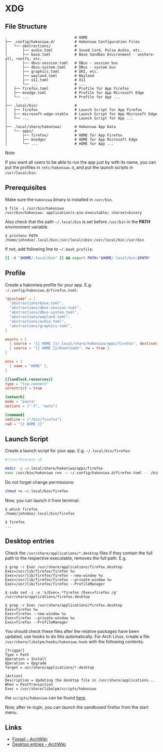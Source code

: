 # XDG

## File Structure

```console,ignore
.                               # HOME
├── .config/hakoniwa.d/         # Hakoniwa Configuration Files
│   └── abstractions/           #
│       ├── audio.toml          # Sound Card, Pulse Audio, etc.
│       ├── base.toml           # Base Sandbox Environment - unshare-all, rootfs, etc.
│       ├── dbus-session.toml   # DBus - session bus
│       ├── dbus-system.toml    # DBus - system bus
│       ├── graphics.toml       # DRI, etc.
│       ├── wayland.toml        # Wayland
│       ├── x11.toml            # X11
│       └── ...                 # ...
│   ├── firefox.toml            # Profile for App Firefox
│   ├── msedge.toml             # Profile for App Microsoft Edge
│   └── ...                     # Profile for App ...
│
├── .local/bin/                 #
│   ├── firefox                 # Launch Script for App Firefox
│   ├── microsoft-edge-stable   # Launch Script for App Microsoft Edge
│   └── ...                     # Launch Script for App ...
│
├── .local/share/hakoniwa/      # Hakoniwa App Data
│   └── apps/                   #
│       ├── firefox/            # HOME for App Firefox
│       ├── msedge/             # HOME for App Microsoft Edge
│       └── ...                 # HOME for App ...
```

> [!NOTE]
> If you want all users to be able to run the app just by with its name, you can put the
> profiles in `/etc/hakoniwa.d`, and put the launch scripts in `/usr/local/bin`.

## Prerequisites

Make sure the `hakoniwa` binary is installed in `/usr/bin`.

```console,ignore
$ file -i /usr/bin/hakoniwa
/usr/bin/hakoniwa: application/x-pie-executable; charset=binary
```

Also check that the path `~/.local/bin` is set before `/usr/bin` in the **PATH** environment variable.

```console,ignore
$ printenv PATH
/home/johndoe/.local/bin:/usr/local/sbin:/usr/local/bin:/usr/bin
```

If not, add following line to `~/.bash_profile`:

```sh
[[ -d "$HOME/.local/bin" ]] && export PATH="$HOME/.local/bin:$PATH"
```

## Profile

Create a hakoniwa profile for your app. E.g. `~/.config/hakoniwa.d/firefox.toml`:

```toml
"@include" = [
  "abstractions/base.toml",
  "abstractions/dbus-session.toml",
  "abstractions/dbus-system.toml",
  "abstractions/wayland.toml",
  "abstractions/audio.toml",
  "abstractions/graphics.toml",
]

mounts = [
  { source = "{{ HOME }}/.local/share/hakoniwa/apps/firefox", destination = "{{ HOME }}", rw = true },
  { source = "{{ HOME }}/Downloads", rw = true },
]

envs = [
  { name = "HOME" },
]

[[landlock.resources]]
type = "tcp.connect"
unrestrict = true

[network]
mode = "pasta"
options = ["-T", "auto"]

[command]
cmdline = ["/bin/firefox"]
cwd = "{{ HOME }}"
```

## Launch Script

Create a launch script for your app. E.g. `~/.local/bin/firefox`:

```sh
#!/usr/bin/env sh

mkdir -p ~/.local/share/hakoniwa/apps/firefox
exec /usr/bin/hakoniwa run -c ~/.config/hakoniwa.d/firefox.toml -- /bin/firefox "$@"
```

Do not forget change permissions:

```sh
chmod +x ~/.local/bin/firefox
```

Now, you can launch it from terminal:

```console,ignore
$ which firefox
/home/johndoe/.local/bin/firefox

$ firefox
...
```

## Desktop entries

Check the `/usr/share/applications/*.desktop` files if they contain the full path to the
respective executable, removes the full path. E.g.

```console,ignore
$ grep -r Exec /usr/share/applications/firefox.desktop
Exec=/usr/lib/firefox/firefox %u
Exec=/usr/lib/firefox/firefox --new-window %u
Exec=/usr/lib/firefox/firefox --private-window %u
Exec=/usr/lib/firefox/firefox --ProfileManager

$ sudo sed -i -e 's/Exec=.*firefox /Exec=firefox /g' /usr/share/applications/firefox.desktop

$ grep -r Exec /usr/share/applications/firefox.desktop
Exec=firefox %u
Exec=firefox --new-window %u
Exec=firefox --private-window %u
Exec=firefox --ProfileManager
```

You should check these files after the relative packages have been updated, use hooks to do this
automatically. For Arch Linux, create a file `/usr/share/libalpm/hooks/hakoniwa.hook` with the
following contents:

```
[Trigger]
Type = Path
Operation = Install
Operation = Upgrade
Target = usr/share/applications/*.desktop

[Action]
Description = Updating the desktop file in /usr/share/applications...
When = PostTransaction
Exec = /usr/share/libalpm/scripts/hakoniwa
```

the `scripts/hakoniwa` can be found [here](./pm/libalpm/scripts/hakoniwa).

Now, after re-login, you can launch the sandboxed firefox from the start menu.

## Links

- [Firejail - ArchWiki](https://wiki.archlinux.org/title/Firejail)
- [Desktop entries - ArchWiki](https://wiki.archlinux.org/title/Desktop_entries)

